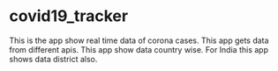 # covid19_tracker

This is the app show real time data of corona cases. This app gets data from different apis. This app show data country wise. For India this app shows data district also.
